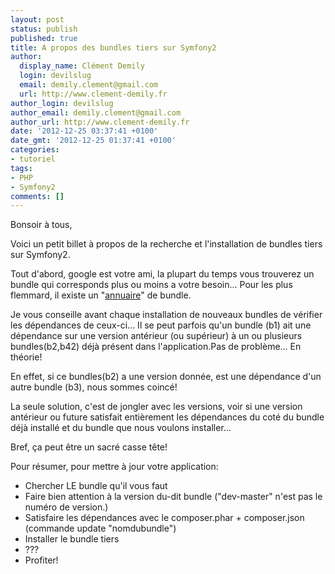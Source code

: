```yaml
---
layout: post
status: publish
published: true
title: A propos des bundles tiers sur Symfony2
author:
  display_name: Clément Demily
  login: devilslug
  email: demily.clement@gmail.com
  url: http://www.clement-demily.fr
author_login: devilslug
author_email: demily.clement@gmail.com
author_url: http://www.clement-demily.fr
date: '2012-12-25 03:37:41 +0100'
date_gmt: '2012-12-25 01:37:41 +0100'
categories:
- tutoriel
tags:
- PHP
- Symfony2
comments: []
---
```


Bonsoir à tous,

Voici un petit billet à propos de la recherche et l'installation de bundles tiers sur Symfony2.

Tout d'abord, google est votre ami, la plupart du temps vous trouverez un bundle qui corresponds plus ou moins a votre besoin... Pour les plus flemmard, il existe un "<a title="http://knpbundles.com/" href="http://knpbundles.com/">annuaire</a>" de bundle.

Je vous conseille avant chaque installation de nouveaux bundles de vérifier les dépendances de ceux-ci... Il se peut parfois qu'un bundle (b1) ait une dépendance sur une version antérieur (ou supérieur) à un ou plusieurs bundles(b2,b42) déjà présent dans l'application.Pas de problème... En théorie!

En effet, si ce bundles(b2) a une version donnée, est une dépendance d'un autre bundle (b3), nous sommes coincé!

La seule solution, c'est de jongler avec les versions, voir si une version antérieur ou future satisfait entièrement les dépendances du coté du bundle déjà installé et du bundle que nous voulons installer...

Bref, ça peut être un sacré casse tête!

Pour résumer, pour mettre à jour votre application:

 * Chercher LE bundle qu'il vous faut
 * Faire bien attention à la version du-dit bundle ("dev-master" n'est pas le numéro de version.)
 * Satisfaire les dépendances avec le composer.phar + composer.json (commande update "nomdubundle")
 * Installer le bundle tiers
 * ???
 * Profiter!

 
